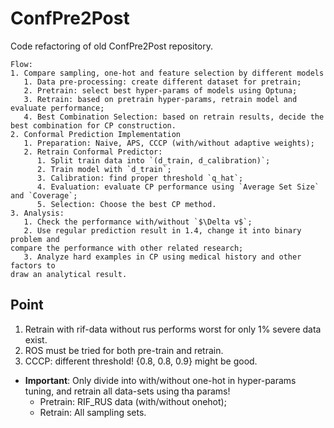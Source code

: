# ConfPre2Post

Code refactoring of old ConfPre2Post repository.

```
Flow:
1. Compare sampling, one-hot and feature selection by different models
   1. Data pre-processing: create different dataset for pretrain;
   2. Pretrain: select best hyper-params of models using Optuna; 
   3. Retrain: based on pretrain hyper-params, retrain model and evaluate performance;
   4. Best Combination Selection: based on retrain results, decide the best combination for CP construction.
2. Conformal Prediction Implementation
   1. Preparation: Naive, APS, CCCP (with/without adaptive weights);
   2. Retrain Conformal Predictor:
      1. Split train data into `(d_train, d_calibration)`;
      2. Train model with `d_train`;
      3. Calibration: find proper threshold `q_hat`;
      4. Evaluation: evaluate CP performance using `Average Set Size` and `Coverage`;
      5. Selection: Choose the best CP method.
3. Analysis:
   1. Check the performance with/without `$\Delta v$`;
   2. Use regular prediction result in 1.4, change it into binary problem and 
compare the performance with other related research;
   3. Analyze hard examples in CP using medical history and other factors to
draw an analytical result.
```

## Point

1. Retrain with rif-data without rus performs worst for only 1% severe data exist.
2. ROS must be tried for both pre-train and retrain.
3. CCCP: different threshold! {0.8, 0.8, 0.9} might be good.


- **Important**: Only divide into with/without one-hot in hyper-params tuning, 
and retrain all data-sets using tha params!
  - Pretrain: RIF_RUS data (with/without onehot);
  - Retrain: All sampling sets.